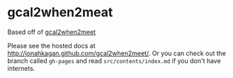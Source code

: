 # gcal2when2meat

Based off of [gcal2when2meet](https://github.com/jonahkagan/gcal2when2meet)

Please see the hosted docs at <http://jonahkagan.github.com/gcal2when2meet/>.
Or you can check out the branch called `gh-pages` and read
`src/contents/index.md` if you don't have internets.
